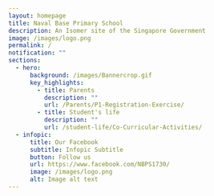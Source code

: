 ```yaml
---
layout: homepage
title: Naval Base Primary School
description: An Isomer site of the Singapore Government
image: /images/logo.png
permalink: /
notification: ""
sections:
  - hero:
      background: /images/Bannercrop.gif
      key_highlights:
        - title: Parents
          description: ""
          url: /Parents/P1-Registration-Exercise/
        - title: Student's life
          description: ""
          url: /student-life/Co-Curricular-Activities/
  - infopic:
      title: Our Facebook
      subtitle: Infopic Subtitle
      button: Follow us
      url: https://www.facebook.com/NBPS1730/
      image: /images/logo.png
      alt: Image alt text
---
```


